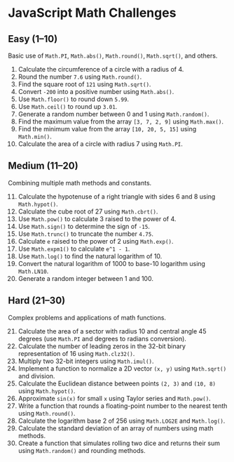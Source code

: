 # JavaScript Math Challenges

## Easy (1–10)
Basic use of `Math.PI`, `Math.abs()`, `Math.round()`, `Math.sqrt()`, and others.

1. Calculate the circumference of a circle with a radius of 4.
2. Round the number `7.6` using `Math.round()`.
3. Find the square root of `121` using `Math.sqrt()`.
4. Convert `-200` into a positive number using `Math.abs()`.
5. Use `Math.floor()` to round down `5.99`.
6. Use `Math.ceil()` to round up `3.01`.
7. Generate a random number between 0 and 1 using `Math.random()`.
8. Find the maximum value from the array `[3, 7, 2, 9]` using `Math.max()`.
9. Find the minimum value from the array `[10, 20, 5, 15]` using `Math.min()`.
10. Calculate the area of a circle with radius 7 using `Math.PI`.

## Medium (11–20)
Combining multiple math methods and constants.

11. Calculate the hypotenuse of a right triangle with sides 6 and 8 using `Math.hypot()`.
12. Calculate the cube root of 27 using `Math.cbrt()`.
13. Use `Math.pow()` to calculate 3 raised to the power of 4.
14. Use `Math.sign()` to determine the sign of `-15`.
15. Use `Math.trunc()` to truncate the number `4.75`.
16. Calculate `e` raised to the power of 2 using `Math.exp()`.
17. Use `Math.expm1()` to calculate `e^1 - 1`.
18. Use `Math.log()` to find the natural logarithm of 10.
19. Convert the natural logarithm of 1000 to base-10 logarithm using `Math.LN10`.
20. Generate a random integer between 1 and 100.

## Hard (21–30)
Complex problems and applications of math functions.

21. Calculate the area of a sector with radius 10 and central angle 45 degrees (use `Math.PI` and degrees to radians conversion).
22. Calculate the number of leading zeros in the 32-bit binary representation of 16 using `Math.clz32()`.
23. Multiply two 32-bit integers using `Math.imul()`.
24. Implement a function to normalize a 2D vector `(x, y)` using `Math.sqrt()` and division.
25. Calculate the Euclidean distance between points `(2, 3)` and `(10, 8)` using `Math.hypot()`.
26. Approximate `sin(x)` for small `x` using Taylor series and `Math.pow()`.
27. Write a function that rounds a floating-point number to the nearest tenth using `Math.round()`.
28. Calculate the logarithm base 2 of 256 using `Math.LOG2E` and `Math.log()`.
29. Calculate the standard deviation of an array of numbers using math methods.
30. Create a function that simulates rolling two dice and returns their sum using `Math.random()` and rounding methods.

